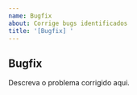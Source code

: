 ```yaml
---
name: Bugfix
about: Corrige bugs identificados
title: '[Bugfix] '
---
```


## Bugfix

Descreva o problema corrigido aqui.
